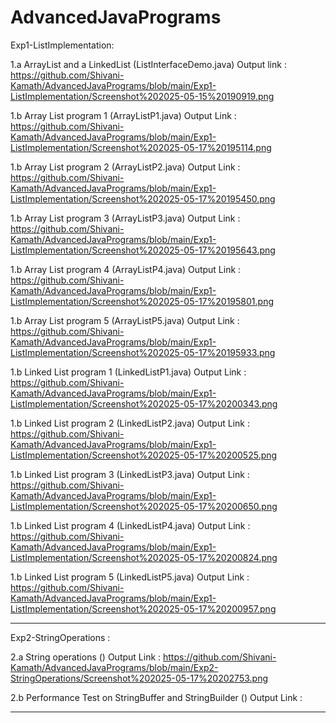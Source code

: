 # AdvancedJavaPrograms

Exp1-ListImplementation:

1.a ArrayList and a LinkedList (ListInterfaceDemo.java) Output link : https://github.com/Shivani-Kamath/AdvancedJavaPrograms/blob/main/Exp1-ListImplementation/Screenshot%202025-05-15%20190919.png

1.b Array List program 1 (ArrayListP1.java) Output Link : https://github.com/Shivani-Kamath/AdvancedJavaPrograms/blob/main/Exp1-ListImplementation/Screenshot%202025-05-17%20195114.png

1.b Array List program 2 (ArrayListP2.java) Output Link : https://github.com/Shivani-Kamath/AdvancedJavaPrograms/blob/main/Exp1-ListImplementation/Screenshot%202025-05-17%20195450.png

1.b Array List program 3 (ArrayListP3.java) Output Link : https://github.com/Shivani-Kamath/AdvancedJavaPrograms/blob/main/Exp1-ListImplementation/Screenshot%202025-05-17%20195643.png

1.b Array List program 4 (ArrayListP4.java) Output Link : https://github.com/Shivani-Kamath/AdvancedJavaPrograms/blob/main/Exp1-ListImplementation/Screenshot%202025-05-17%20195801.png

1.b Array List program 5 (ArrayListP5.java) Output Link : https://github.com/Shivani-Kamath/AdvancedJavaPrograms/blob/main/Exp1-ListImplementation/Screenshot%202025-05-17%20195933.png

1.b Linked List program 1 (LinkedListP1.java) Output Link : https://github.com/Shivani-Kamath/AdvancedJavaPrograms/blob/main/Exp1-ListImplementation/Screenshot%202025-05-17%20200343.png

1.b Linked List program 2 (LinkedListP2.java) Output Link : https://github.com/Shivani-Kamath/AdvancedJavaPrograms/blob/main/Exp1-ListImplementation/Screenshot%202025-05-17%20200525.png

1.b Linked List program 3 (LinkedListP3.java) Output Link : https://github.com/Shivani-Kamath/AdvancedJavaPrograms/blob/main/Exp1-ListImplementation/Screenshot%202025-05-17%20200650.png

1.b Linked List program 4 (LinkedListP4.java) Output Link : https://github.com/Shivani-Kamath/AdvancedJavaPrograms/blob/main/Exp1-ListImplementation/Screenshot%202025-05-17%20200824.png

1.b Linked List program 5 (LinkedListP5.java) Output Link : https://github.com/Shivani-Kamath/AdvancedJavaPrograms/blob/main/Exp1-ListImplementation/Screenshot%202025-05-17%20200957.png

------------------------------------------------------------------------------------------------------------------------------------------------------------------------------------------------

Exp2-StringOperations : 

2.a String operations () Output Link : https://github.com/Shivani-Kamath/AdvancedJavaPrograms/blob/main/Exp2-StringOperations/Screenshot%202025-05-17%20202753.png

2.b Performance Test on  StringBuffer and StringBuilder () Output Link : 

-------------------------------------------------------------------------------------------------------------------------------------------------------------------------------------------------


